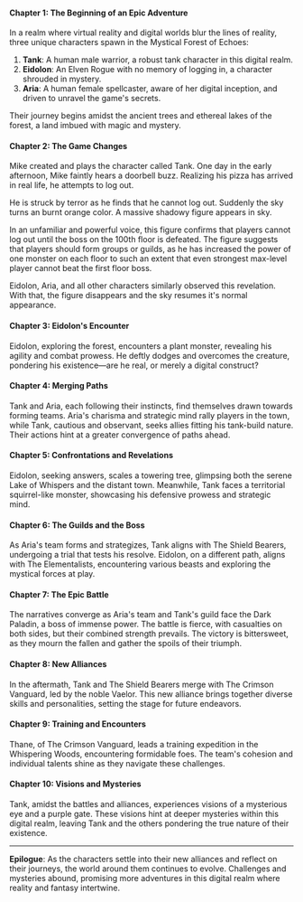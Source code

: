 <!-- Taken from: https://chat.openai.com/share/b3307f98-eebc-4883-89af-ef2eed6e7623 -->

#### Chapter 1: The Beginning of an Epic Adventure

In a realm where virtual reality and digital worlds blur the lines of reality, three unique characters spawn in the Mystical Forest of Echoes:

1. **Tank**: A human male warrior, a robust tank character in this digital realm.
2. **Eidolon**: An Elven Rogue with no memory of logging in, a character shrouded in mystery.
3. **Aria**: A human female spellcaster, aware of her digital inception, and driven to unravel the game's secrets.

Their journey begins amidst the ancient trees and ethereal lakes of the forest, a land imbued with magic and mystery.

#### Chapter 2: The Game Changes

Mike created and plays the character called Tank. One day in the early afternoon, Mike faintly hears a doorbell buzz. Realizing his pizza has arrived in real life, he attempts to log out.

He is struck by terror as he finds that he cannot log out. Suddenly the sky turns an burnt orange color. A massive shadowy figure appears in sky.

In an unfamiliar and powerful voice, this figure confirms that players cannot log out until the boss on the 100th floor is defeated. The figure suggests that players should form groups or guilds, as he has increased the power of one monster on each floor to such an extent that even strongest max-level player cannot beat the first floor boss.

Eidolon, Aria, and all other characters similarly observed this revelation. With that, the figure disappears and the sky resumes it's normal appearance.

#### Chapter 3: Eidolon's Encounter

Eidolon, exploring the forest, encounters a plant monster, revealing his agility and combat prowess. He deftly dodges and overcomes the creature, pondering his existence—are he real, or merely a digital construct?

#### Chapter 4: Merging Paths

Tank and Aria, each following their instincts, find themselves drawn towards forming teams. Aria's charisma and strategic mind rally players in the town, while Tank, cautious and observant, seeks allies fitting his tank-build nature. Their actions hint at a greater convergence of paths ahead.

#### Chapter 5: Confrontations and Revelations

Eidolon, seeking answers, scales a towering tree, glimpsing both the serene Lake of Whispers and the distant town. Meanwhile, Tank faces a territorial squirrel-like monster, showcasing his defensive prowess and strategic mind.

#### Chapter 6: The Guilds and the Boss

As Aria's team forms and strategizes, Tank aligns with The Shield Bearers, undergoing a trial that tests his resolve. Eidolon, on a different path, aligns with The Elementalists, encountering various beasts and exploring the mystical forces at play.

#### Chapter 7: The Epic Battle

The narratives converge as Aria's team and Tank's guild face the Dark Paladin, a boss of immense power. The battle is fierce, with casualties on both sides, but their combined strength prevails. The victory is bittersweet, as they mourn the fallen and gather the spoils of their triumph.

#### Chapter 8: New Alliances

In the aftermath, Tank and The Shield Bearers merge with The Crimson Vanguard, led by the noble Vaelor. This new alliance brings together diverse skills and personalities, setting the stage for future endeavors.

#### Chapter 9: Training and Encounters

Thane, of The Crimson Vanguard, leads a training expedition in the Whispering Woods, encountering formidable foes. The team's cohesion and individual talents shine as they navigate these challenges.

#### Chapter 10: Visions and Mysteries

Tank, amidst the battles and alliances, experiences visions of a mysterious eye and a purple gate. These visions hint at deeper mysteries within this digital realm, leaving Tank and the others pondering the true nature of their existence.

---

**Epilogue**: As the characters settle into their new alliances and reflect on their journeys, the world around them continues to evolve. Challenges and mysteries abound, promising more adventures in this digital realm where reality and fantasy intertwine.
